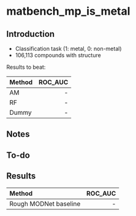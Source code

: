 # matbench_mp_is_metal

## Introduction

- Classification task (1: metal, 0: non-metal)
- 106,113 compounds with structure

Results to beat:

| Method | ROC_AUC |
|:-------|-----------------:|
| AM     | - |
| RF     | -  |
| Dummy  | -  |

## Notes



## To-do



## Results

| Method | ROC_AUC |
|:-------|---------------------:|
| Rough MODNet baseline   | - |
